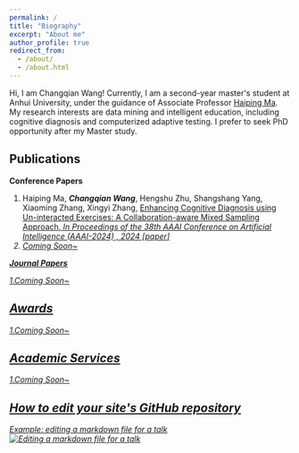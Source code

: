 ```yaml
---
permalink: /
title: "Biography"
excerpt: "About me"
author_profile: true
redirect_from: 
  - /about/
  - /about.html
---
```


Hi, I am Changqian Wang! Currently, I am a second-year master's student at Anhui University, under the guidance of Associate Professor [Haiping Ma](https://wky.ahu.edu.cn/2023/0926/c13481a316092/page.htm). My research interests are data mining and intelligent education, including cognitive diagnosis and computerized adaptive testing. I prefer to seek PhD opportunity after my Master study.

Publications
------
**Conference Papers**

1. Haiping Ma, ***Changqian Wang***, Hengshu Zhu, Shangshang Yang, Xiaoming Zhang, Xingyi Zhang, <u>Enhancing Cognitive Diagnosis using Un-interacted Exercises: A Collaboration-aware Mixed Sampling Approach<u>, <em>In Proceedings of the 38th AAAI Conference on Artificial Intelligence (AAAI-2024)<em> , 2024 [[paper](https://arxiv.org/abs/2312.10110)]
1. Coming Soon~ 

**Journal Papers**

1.Coming Soon~

Awards
------
1.Coming Soon~

Academic Services
------
1.Coming Soon~

How to edit your site's GitHub repository
------
Example: editing a markdown file for a talk
![Editing a markdown file for a talk](/images/editing-talk.png)


